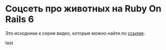 # Соцсеть про животных на Ruby On Rails 6

Это исходники к серии видео, которые можно найти по [ссылке](https://www.youtube.com/playlist?list=PLnsrJGFjuJ5xPsASOFcKT9JDYi6lHOdyq).

test
